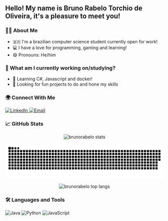 ## Hello! My name is Bruno Rabelo Torchio de Oliveira, it's a pleasure to meet you!

### 👨‍💻 About Me
- 🇧🇷 I'm a brazilian computer science student currently open for work!
- 💻 I have a love for programming, gaming and learning!
- 😄 Pronouns: He/him

### 🌱 What am I currently working on/studying?
- 🔭 Learning C#, Javascript and docker!
- 👯 Looking for fun projects to do and hone my skills

### 🌍 Connect With Me

<p align="left">
  <a href="https://www.linkedin.com/in/bruno-rabelo-torchio-de-oliveira-92835a2a8/" target="_blank">
    <img src="https://img.shields.io/badge/LinkedIn-blue?logo=linkedin&logoColor=white" alt="LinkedIn"/>
  </a>
  <a href="mailto:brunotorchio2005@gmail.com">
    <img src="https://img.shields.io/badge/Email-D14836?logo=gmail&logoColor=white" alt="Email"/>
  </a>
</p>

### 📈 GitHub Stats

<p align="center">
  <img src="https://github-readme-stats.vercel.app/api?username=Wheremst&show_icons=true&theme=highcontrast" alt="brunorabelo stats" />
</p>

![Snake animation](https://github.com/Wheremst/Wheremst/blob/output/github-snake-dark.svg)
<p align="center">
  <img src="https://github-readme-stats.vercel.app/api/top-langs/?username=Wheremst&layout=compact&theme=highcontrast" alt="brunorabelo top langs" />
</p>

### 🛠️ Languages and Tools

<p align="left">
  <img src="https://img.shields.io/badge/java-%23ED8B00.svg?style=for-the-badge&logo=openjdk&logoColor=white" alt="Java"/>
  <img src="https://img.shields.io/badge/python-3670A0?style=for-the-badge&logo=python&logoColor=ffdd54" alt="Python"/>
  <img src="https://img.shields.io/badge/JavaScript-F7DF1E?style=for-the-badge&logo=javascript&logoColor=black" alt="JavaScript"/>
</p>
